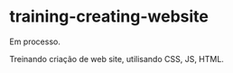 # training-creating-website
 
 Em processo.
 
 Treinando criação de web site, utilisando CSS, JS, HTML.
